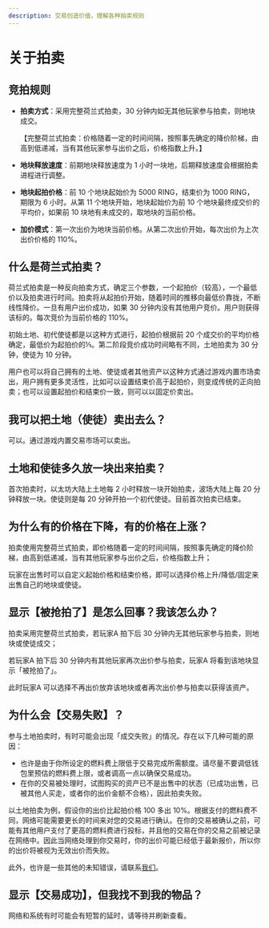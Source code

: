 ```yaml
---
description: 交易创造价值，理解各种拍卖规则
---
```


# 关于拍卖

## 竞拍规则

* **拍卖方式**：采用完整荷兰式拍卖，30 分钟内如无其他玩家参与拍卖，则地块成交。

  【完整荷兰式拍卖：价格随着一定的时间间隔，按照事先确定的降价阶梯，由高到低递减，当有其他玩家参与出价之后，价格指数上升。】

* **地块释放速度**：前期地块释放速度为 1 小时一块地，后期释放速度会根据拍卖进程进行调整。

* **地块起拍价格**：前 10 个地块起始价为 5000 RING，结束价为 1000 RING，期限为 6 小时。从第 11 个地块开始，地块起始价为前 10 个地块最终成交价的平均价，如果前 10 块地有未成交的，取地块的当前价格。

* **加价模式**：第一次出价为地块当前价格。从第二次出价开始，每次出价为上次出价价格的 110%。

## 什么是荷兰式拍卖？

荷兰式拍卖是一种反向拍卖方式，确定三个参数，一个起拍价（较高），一个最低价以及拍卖进行时间。拍卖将从起拍价开始，随着时间的推移向最低价靠拢，不断线性降价。一旦有用户出价成功，如果 30 分钟内没有其他用户竞价。用户则获得该标的。每次竞价为当前价格的 110%。

初始土地、初代使徒都是以这种方式进行，起拍价根据前 20 个成交价的平均价格确定，最低价为起拍价的⅕。第二阶段竞价成功时间略有不同，土地拍卖为 30 分钟，使徒为 10 分钟。

用户也可以将自己拥有的土地、使徒或者其他资产以这种方式通过游戏内置市场卖出，用户拥有更多灵活性，比如可以设置结束价高于起拍价，则变成传统的正向拍卖；也可以设置起拍价和结束价一致，则可以以固定价卖出。

## 我可以把土地（使徒）卖出去么？

可以。通过游戏内置交易市场可以卖出。

## 土地和使徒多久放一块出来拍卖？

首次拍卖时，以太坊大陆上土地每 2 小时释放一块开始拍卖，波场大陆上每 20 分钟释放一块。使徒则是每 20 分钟开拍一个初代使徒。目前首次拍卖已结束。

## 为什么有的价格在下降，有的价格在上涨？

拍卖使用完整荷兰式拍卖，即价格随着一定的时间间隔，按照事先确定的降价阶梯，由高到低递减，当有其他玩家参与出价之后，价格指数上升；

玩家在出售时可以自定义起始价格和结束价格，即可以选择价格上升/降低/固定来出售自己的地块或使徒。

## 显示【被抢拍了】是怎么回事？我该怎么办？

拍卖采用完整荷兰式拍卖，若玩家A 拍下后 30 分钟内无其他玩家参与拍卖，则地块或使徒成交；

若玩家A 拍下后 30 分钟内有其他玩家再次出价参与拍卖，玩家A 将看到该地块显示「被抢拍了」。

此时玩家A 可以选择不再出价放弃该地块或者再次出价参与拍卖以获得该资产。

## 为什么会【交易失败】？

参与土地拍卖时，有时可能会出现「成交失败」的情况。存在以下几种可能的原因：

* 也许是由于你所设定的燃料费上限低于交易完成所需额度。请尽量不要调低钱包里预估的燃料费上限，或者调高一点以确保交易成功。
* 在你的交易被处理时，试图购买的资产已不是出售中的状态（已成功出售，已被其他人买走，或者你的出价金额不合格），因此拍卖失败。

以土地拍卖为例，假设你的出价比起拍价格 100 多出 10%。根据支付的燃料费不同，网络可能需要更长的时间来对您的交易进行确认。在你的交易被确认之前，可能有其他用户支付了更高的燃料费进行投标，并且他的交易在你的交易之前被记录在网络中。因此当网络处理到你交易时，你的出价可能已经低于最新报价，所以你的出价将被视为无效出价而失败。

此外，也许是一些其他的未知错误，请联系[我们](/overview/feedback-and-support.md)。

## 显示【交易成功】，但我找不到我的物品？

网络和系统有时可能会有短暂的延时，请等待并刷新查看。

